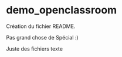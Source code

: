 # demo_openclassroom
Création du fichier README.

Pas grand chose de Spécial :)

Juste des fichiers texte 
